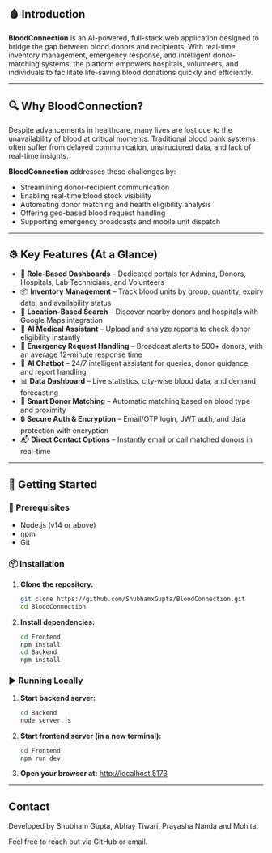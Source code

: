 ## 🩸 Introduction

**BloodConnection** is an AI-powered, full-stack web application designed to bridge the gap between blood donors and recipients. With real-time inventory management, emergency response, and intelligent donor-matching systems, the platform empowers hospitals, volunteers, and individuals to facilitate life-saving blood donations quickly and efficiently.

---

## 🔍 Why BloodConnection?

Despite advancements in healthcare, many lives are lost due to the unavailability of blood at critical moments. Traditional blood bank systems often suffer from delayed communication, unstructured data, and lack of real-time insights.

**BloodConnection** addresses these challenges by:

* Streamlining donor-recipient communication
* Enabling real-time blood stock visibility
* Automating donor matching and health eligibility analysis
* Offering geo-based blood request handling
* Supporting emergency broadcasts and mobile unit dispatch

---

## ⚙️ Key Features (At a Glance)

* 🔐 **Role-Based Dashboards** – Dedicated portals for Admins, Donors, Hospitals, Lab Technicians, and Volunteers
* 📦 **Inventory Management** – Track blood units by group, quantity, expiry date, and availability status
* 📍 **Location-Based Search** – Discover nearby donors and hospitals with Google Maps integration
* 🧠 **AI Medical Assistant** – Upload and analyze reports to check donor eligibility instantly
* 🚨 **Emergency Request Handling** – Broadcast alerts to 500+ donors, with an average 12-minute response time
* 🤖 **AI Chatbot** – 24/7 intelligent assistant for queries, donor guidance, and report handling
* 📊 **Data Dashboard** – Live statistics, city-wise blood data, and demand forecasting
* 🔄 **Smart Donor Matching** – Automatic matching based on blood type and proximity
* 🔒 **Secure Auth & Encryption** – Email/OTP login, JWT auth, and data protection with encryption
* 📬 **Direct Contact Options** – Instantly email or call matched donors in real-time

---

## 🚀 Getting Started

### 🔧 Prerequisites

* Node.js (v14 or above)
* npm
* Git

### 📦 Installation

1. **Clone the repository:**

   ```bash
   git clone https://github.com/ShubhamxGupta/BloodConnection.git
   cd BloodConnection
   ```

2. **Install dependencies:**

   ```bash
   cd Frontend
   npm install
   cd Backend
   npm install
   ```

### ▶️ Running Locally

1. **Start backend server:**

   ```bash
   cd Backend
   node server.js
   ```

2. **Start frontend server (in a new terminal):**

   ```bash
   cd Frontend
   npm run dev
   ```

3. **Open your browser at:**
   [http://localhost:5173](http://localhost:5173)

---

## Contact

Developed by Shubham Gupta, Abhay Tiwari, Prayasha Nanda and Mohita.

Feel free to reach out via GitHub or email.

